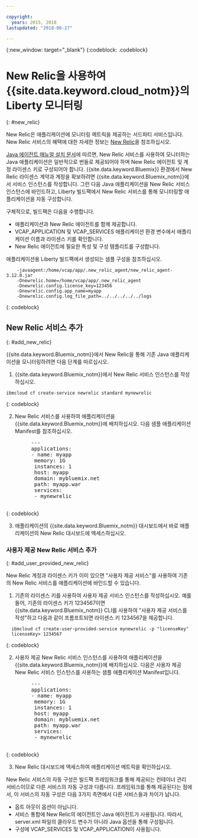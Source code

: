```yaml
---

copyright:
  years: 2015, 2018
lastupdated: "2018-06-27"

---
```


{:new_window: target="_blank"}
{:codeblock: .codeblock}

# New Relic을 사용하여 {{site.data.keyword.cloud_notm}}의 Liberty 모니터링
{: #new_relic}

New Relic은 애플리케이션에 모니터링 메트릭을 제공하는 서드파티 서비스입니다. New Relic 서비스의 혜택에 대한 자세한 정보는 [New Relic](http://newrelic.com/java)을 참조하십시오.

[Java 에이전트 매뉴얼 설치 문서](https://docs.newrelic.com/docs/agents/java-agent/installation/java-agent-manual-installation)에 따르면, New Relic 서비스를 사용하여 모니터하는 Java 애플리케이션은 일반적으로 번들로 제공되어야 하며 New Relic 에이전트 및 계정 라이센스 키로 구성되어야 합니다. {{site.data.keyword.Bluemix}} 환경에서
New Relic 라이센스 계약과 계정을 확보하려면 {{site.data.keyword.Bluemix_notm}}에서
서비스 인스턴스를 작성합니다. 그런 다음 Java 애플리케이션을 New Relic 서비스 인스턴스에 바인드하고, Liberty 빌드팩에서 New Relic 서비스를 통해 모니터링할 애플리케이션을 자동 구성합니다.

구체적으로, 빌드팩은 다음을 수행합니다.

* 애플리케이션과 New Relic 에이전트를 함께 제공합니다.
* VCAP_APPLICATION 및 VCAP_SERVICES 애플리케이션 환경 변수에서 애플리케이션 이름과 라이센스 키를 확인합니다.
* New Relic 에이전트에 필요한 특성 및 구성 템플리트를 구성합니다.

애플리케이션용 Liberty 빌드팩에서 생성되는 샘플 구성을 참조하십시오.

```
    -javaagent:/home/vcap/app/.new_relic_agent/new_relic_agent-3.12.0.jar
    -Dnewrelic.home=/home/vcap/app/.new_relic_agent
    -Dnewrelic.config.license_key=123456
    -Dnewrelic.config.app_name=myapp
    -Dnewrelic.config.log_file_path=../../../../../logs
```
{: codeblock}

## New Relic 서비스 추가
{: #add_new_relic}

{{site.data.keyword.Bluemix_notm}}에서 New Relic을 통해 기존 Java 애플리케이션을 모니터링하려면 다음 단계를 따르십시오.
1. {{site.data.keyword.Bluemix_notm}}에서 New Relic 서비스 인스턴스를 작성하십시오.

  ```
  ibmcloud cf create-service newrelic standard mynewrelic
  ```
  {: codeblock}

2. New Relic 서비스를 사용하여 애플리케이션을 {{site.data.keyword.Bluemix_notm}}에
배치하십시오.  다음 샘플 애플리케이션
Manifest를 참조하십시오.

  <pre>
        &dash;&dash;&dash;
        applications:
        - name: myapp
         memory: 1G
         instances: 1
         host: myapp
         domain: mybluemix.net
         path: myapp.war
         services:
         - mynewrelic
  </pre>
  {: codeblock}

3. 애플리케이션의 {{site.data.keyword.Bluemix_notm}} 대시보드에서 바로 애플리케이션의
New Relic 대시보드에 액세스하십시오.

### 사용자 제공 New Relic 서비스 추가
{: #add_user_provided_new_relic}

New Relic 계정과 라이센스 키가 이미 있으면 "사용자 제공 서비스"를 사용하여 기존의 New Relic 서비스를 애플리케이션에 바인드할 수 있습니다.

1. 기존의 라이센스 키를 사용하여 사용자 제공 서비스 인스턴스를 작성하십시오.  예를 들어, 기존의 라이센스 키가 1234567이면 {{site.data.keyword.Bluemix_notm}} CLI를 사용하여 "사용자 제공 서비스를 작성"하고 다음과 같이 프롬프트되면 라이센스 키 1234567을 제공합니다.

  ```
    ibmcloud cf create-user-provided-service mynewrelic -p "licenseKey"
    licenseKey> 1234567
  ```
  {: codeblock}

2. 사용자 제공 New Relic 서비스 인스턴스를 사용하여 애플리케이션을 {{site.data.keyword.Bluemix_notm}}에
배치하십시오.  다음은
사용자 제공 New Relic 서비스 인스턴스를 사용하는
샘플 애플리케이션 Manifest입니다.
  <pre>
        &dash;&dash;&dash;
        applications:
        - name: myapp
         memory: 1G
         instances: 1
         host: myapp
         domain: mybluemix.net
         path: myapp.war
         services:
         - mynewrelic
  </pre>
  {: codeblock}

3. New Relic 대시보드에 액세스하여 애플리케이션 메트릭을 확인하십시오.

New Relic 서비스의 자동 구성은 빌드팩 프레임워크를 통해 제공되는 컨테이너 관리 서비스이므로 다른 서비스의 자동 구성과 다릅니다.  프레임워크를 통해 제공된다는 점에서, 이 서비스의 자동 구성은 다음 3가지 측면에서 다른 서비스들과 차이가 납니다.
* 옵트 아웃이 옵션이 아닙니다.
* 서비스 통합에 New Relic의 에이전트인 Java 에이전트가 사용됩니다. 따라서, server.xml 파일의 클라우드 변수가 아니라 Java 옵션을 통해 구성됩니다.
* 구성에 VCAP_SERVICES 및 VCAP_APPLICATION이 사용됩니다.
